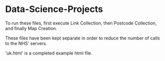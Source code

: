 # Data-Science-Projects
To run these files, first execute Link Collection, then Postcode Collection, and finally Map Creation.

These files have been kept separate in order to reduce the number of calls to the NHS' servers.

'uk.html' is a completed example html file.

